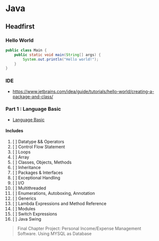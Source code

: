 # Java

## Headfirst

### Hello World

```java
public class Main {
    public static void main(String[] args) {
        System.out.println("Hello world!");
    }
}
```

### IDE

- https://www.jetbrains.com/idea/guide/tutorials/hello-world/creating-a-package-and-class/

### Part 1 : Language Basic

- [Language Basic](https://docs.oracle.com/javase/tutorial/java/nutsandbolts/index.html)

#### Includes

1. [ ] Datatype && Operators
2. [ ] Control Flow Statement
3. [ ] Loops
4. [ ] Array
5. [ ] Classes, Objects, Methods
6. [ ] Inheritance
7. [ ] Packages & Interfaces
8. [ ] Exceptional Handling
9. [ ] I/O
10. [ ] Multithreaded
11. [ ] Enumerations, Autoboxing, Annotation
12. [ ] Generics
13. [ ] Lambda Expressions and Method Reference
14. [ ] Modules
15. [ ] Switch Expressions
16. [ ] Java Swing

> Final Chapter Project: Personal Income/Expense Management Software. Using MYSQL as Database